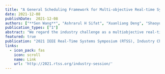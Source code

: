 ```yaml
---
title: "A General Scheduling Framework for Multi-objective Real-time Systems"
date: 2021-12-08
publishDate:  2021-12-08
authors: ["**Sen Wang**", "Ashrarul H Sifat", "Xuanliang Deng", "Shaoyu Huang",  "Changhee Jung", "Jia-Bin Huang", "Ryan Williams", "Haibo Zeng"]
publication_types: ["1"]
abstract: "We regard the industry challenge as a multiobjective real-time scheduling problem. Different from traditional methods, we model it as a nonlinear program (NLP) and use gradient-based methods for efficient solutions. Different requirements can be freely added as constraints, which gives the proposed method effective for a large range of problems. Furthermore, the proposed NLP scheduling method can utilize available scheduling algorithm as initialization method, and improve their performance even further. Preliminary evaluation shows advantages against simple heuristic methods in complicated problems."
featured: true
publication: "2021 IEEE Real-Time Systems Symposium (RTSS), Industry Challenge"
links:
  - icon_pack: fas
    icon: scroll
    name: Link
    url: 'http://2021.rtss.org/industry-session/'
---
```

